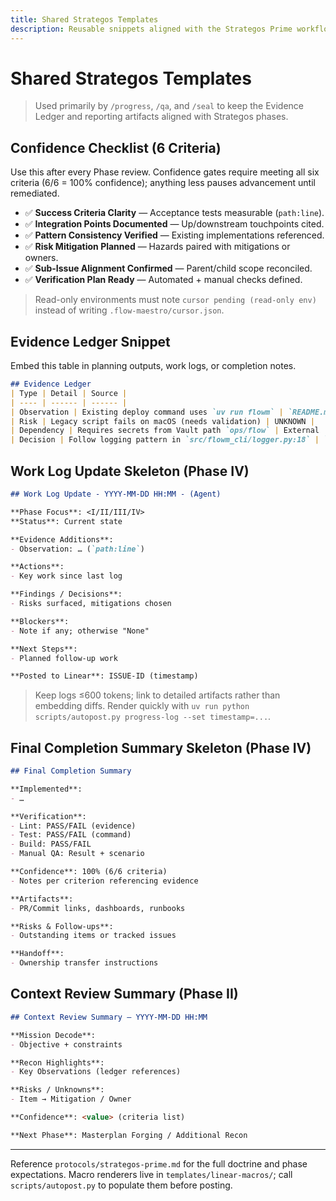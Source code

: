 ```yaml
---
title: Shared Strategos Templates
description: Reusable snippets aligned with the Strategos Prime workflow
---
```


# Shared Strategos Templates

> Used primarily by `/progress`, `/qa`, and `/seal` to keep the Evidence Ledger and reporting artifacts aligned with Strategos phases.

## Confidence Checklist (6 Criteria)

Use this after every Phase review. Confidence gates require meeting all six criteria (6/6 = 100% confidence); anything less pauses advancement until remediated.

- ✅ **Success Criteria Clarity** — Acceptance tests measurable (`path:line`).
- ✅ **Integration Points Documented** — Up/downstream touchpoints cited.
- ✅ **Pattern Consistency Verified** — Existing implementations referenced.
- ✅ **Risk Mitigation Planned** — Hazards paired with mitigations or owners.
- ✅ **Sub-Issue Alignment Confirmed** — Parent/child scope reconciled.
- ✅ **Verification Plan Ready** — Automated + manual checks defined.

> Read-only environments must note `cursor pending (read-only env)` instead of writing `.flow-maestro/cursor.json`.

## Evidence Ledger Snippet

Embed this table in planning outputs, work logs, or completion notes.

```markdown
## Evidence Ledger
| Type | Detail | Source |
| ---- | ------ | ------ |
| Observation | Existing deploy command uses `uv run flowm` | `README.md#Development` |
| Risk | Legacy script fails on macOS (needs validation) | UNKNOWN |
| Dependency | Requires secrets from Vault path `ops/flow` | External |
| Decision | Follow logging pattern in `src/flowm_cli/logger.py:18` | `src/flowm_cli/logger.py:18` |
```

## Work Log Update Skeleton (Phase IV)

```markdown
## Work Log Update - YYYY-MM-DD HH:MM - (Agent)

**Phase Focus**: <I/II/III/IV>
**Status**: Current state

**Evidence Additions**:
- Observation: … (`path:line`)

**Actions**:
- Key work since last log

**Findings / Decisions**:
- Risks surfaced, mitigations chosen

**Blockers**:
- Note if any; otherwise "None"

**Next Steps**:
- Planned follow-up work

**Posted to Linear**: ISSUE-ID (timestamp)
```

> Keep logs ≤600 tokens; link to detailed artifacts rather than embedding diffs. Render quickly with `uv run python scripts/autopost.py progress-log --set timestamp=...`.

## Final Completion Summary Skeleton (Phase IV)

```markdown
## Final Completion Summary

**Implemented**:
- …

**Verification**:
- Lint: PASS/FAIL (evidence)
- Test: PASS/FAIL (command)
- Build: PASS/FAIL
- Manual QA: Result + scenario

**Confidence**: 100% (6/6 criteria)
- Notes per criterion referencing evidence

**Artifacts**:
- PR/Commit links, dashboards, runbooks

**Risks & Follow-ups**:
- Outstanding items or tracked issues

**Handoff**:
- Ownership transfer instructions
```

## Context Review Summary (Phase II)

```markdown
## Context Review Summary — YYYY-MM-DD HH:MM

**Mission Decode**:
- Objective + constraints

**Recon Highlights**:
- Key Observations (ledger references)

**Risks / Unknowns**:
- Item → Mitigation / Owner

**Confidence**: <value> (criteria list)

**Next Phase**: Masterplan Forging / Additional Recon
```

---

Reference `protocols/strategos-prime.md` for the full doctrine and phase expectations. Macro renderers live in `templates/linear-macros/`; call `scripts/autopost.py` to populate them before posting.
